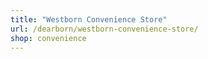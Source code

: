 ```yaml
---
title: "Westborn Convenience Store"
url: /dearborn/westborn-convenience-store/
shop: convenience
---
```


